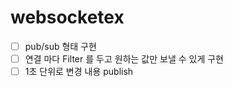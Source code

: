 # websocketex

- [ ] pub/sub 형태 구현
- [ ] 연결 마다 Filter 를 두고 원하는 값만 보낼 수 있게 구현
- [ ] 1초 단위로 변경 내용 publish
